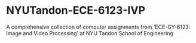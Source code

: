 # NYUTandon-ECE-6123-IVP
A comprehensive collection of computer assignments from 'ECE-GY-6123: Image and Video Processing' at NYU Tandon School of Engineering
